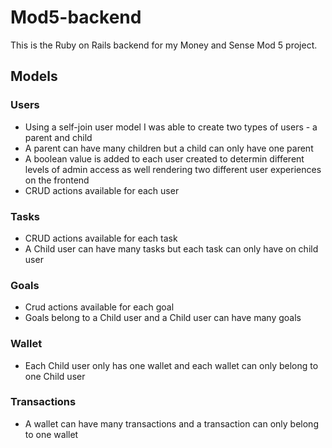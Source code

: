# Mod5-backend
This is the Ruby on Rails backend for my Money and Sense Mod 5 project. 

## Models

### Users 
* Using a self-join user model I was able to create two types of users - a parent and child 
* A parent can have many children but a child can only have one parent
* A boolean value is added to each user created to determin different levels of admin access as well rendering two different user experiences on the frontend
* CRUD actions available for each user

### Tasks
* CRUD actions available for each task
* A Child user can have many tasks but each task can only have on child user

### Goals
* Crud actions available for each goal
* Goals belong to a Child user and a Child user can have many goals

### Wallet
* Each Child user only has one wallet and each wallet can only belong to one Child user

### Transactions
* A wallet can have many transactions and a transaction can only belong to one wallet
